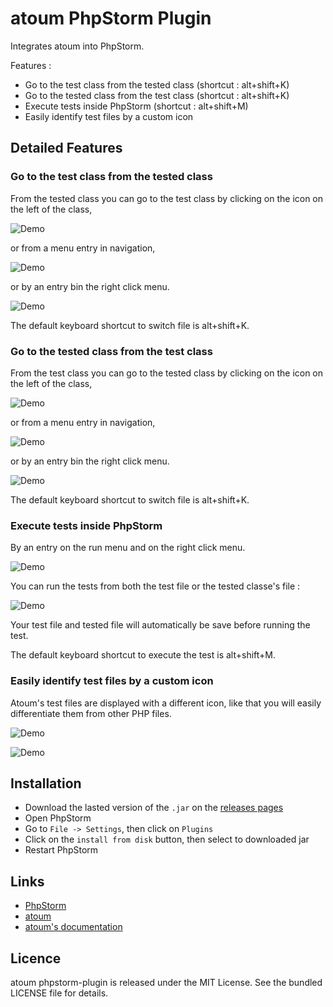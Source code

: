 # atoum PhpStorm Plugin

Integrates atoum into PhpStorm.

Features :

* Go to the test class from the tested class (shortcut : alt+shift+K)
* Go to the tested class from the test class (shortcut : alt+shift+K)
* Execute tests inside PhpStorm (shortcut : alt+shift+M)
* Easily identify test files by a custom icon


## Detailed Features


### Go to the test class from the tested class

From the tested class you can go to the test class by clicking on the icon on the left of the class,

![Demo](doc/switch-icon.png)

or from a menu entry in navigation,

![Demo](doc/switch.png)

or by an entry bin the right click menu.

![Demo](doc/switch-right_click.png)

The default keyboard shortcut to switch file is alt+shift+K.


### Go to the tested class from the test class

From the test class you can go to the tested class by clicking on the icon on the left of the class,

![Demo](doc/switch_back-icon.png)

or from a menu entry in navigation,

![Demo](doc/switch_back.png)

or by an entry bin the right click menu.

![Demo](doc/switch_back-right_click.png)

The default keyboard shortcut to switch file is alt+shift+K.


### Execute tests inside PhpStorm

By an entry on the run menu and on the right click menu.

![Demo](doc/run.png)

You can run the tests from both the test file or the tested classe's file :

![Demo](doc/run_from_tested_class.png)

Your test file and tested file will automatically be save before running the test.

The default keyboard shortcut to execute the test is alt+shift+M.


### Easily identify test files by a custom icon

Atoum's test files are displayed with a different icon, like that you will easily differentiate them from other PHP files.

![Demo](doc/custom_icon-tabs.png)

![Demo](doc/custom_icon-tree.png)


## Installation

* Download the lasted version of the `.jar` on the [releases pages](https://github.com/agallou/phpstorm-plugin/releases)
* Open PhpStorm
* Go to `File -> Settings`, then click on `Plugins`
* Click on the `install from disk` button, then select to downloaded jar
* Restart PhpStorm


## Links

* [PhpStorm](https://www.jetbrains.com/phpstorm/)
* [atoum](http://atoum.org)
* [atoum's documentation](http://docs.atoum.org)


## Licence

atoum phpstorm-plugin is released under the MIT License. See the bundled LICENSE file for details.
